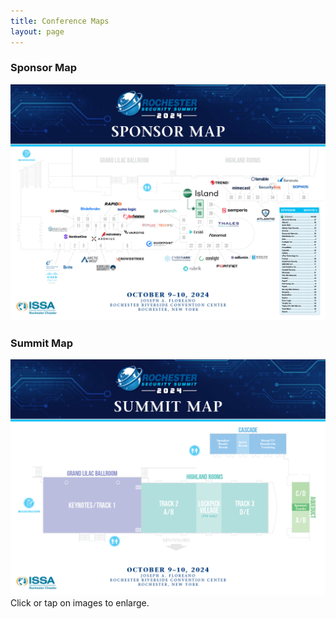 ```yaml
---
title: Conference Maps
layout: page
---
```

<div class="container">
  <div class="row">
    <div class="col-md-6">
	<h3>Sponsor Map</h3>
	<a href="/2024/RSS2024_Map-SPONSOR.png" data-fslightbox="gallery"><img src="/2024/RSS2024_Map-SPONSOR.png" class="img-responsive" alt="2024 Sponsor Map"></a><br>
    </div>
    <div class="col-md-6">
	<h3>Summit Map</h3>
	<a href="/2024/RSS2024_Map-SUMMIT.png" data-fslightbox="gallery"><img src="/2024/RSS2024_Map-SUMMIT.png" class="img-responsive" alt="2024 Summit Map"></a><br>
    </div>
  </div>
  <div class="col-md-12 text-center">Click or tap on images to enlarge.</div>
</div>